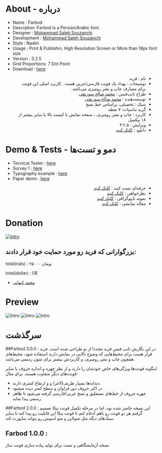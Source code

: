 # About - درباره

- Name : Farbod 
- Descrption :Farbod is a Persian/Arabic font.
- Designer : [Mohammad Saleh Souzanchi](http://github.com/zoghal)
- Development : [Mohammad Saleh Souzanchi](http://github.com/zoghal)
- Style : Naskh
- Usage : Print & Publishin, High Resolution Screen or More than 18px font size
- Version : 3.2.5
- Grid Proportions: 7 Dot Point
- Download : [here](https://github.com/font-store/font-farbod/releases/latest)

<ul  dir="rtl">

<li>نام : فربد</li>
<li>توضیحات : بهداد یک فونت فارسی/عربی  هست . کاربرد اصلی این فونت برای مصارف چاپ  و نشر رومیزی می‌باشد.</li>
<li>طراح تایپ‌فیس : <a href="http://github.com/zoghal">محمد صالح سوزنچی</a></li>
<li>توسعه‌دهنده : <a href="http://github.com/zoghal">محمد صالح سوزنچی</a></li>
<li>سبک : تحصیلی، براساس خط نسخ </li>
<li>گرید تناسبات: ۷ نقطه  </li>
<li>کاربرد : چاپ و نشر رومیزی، ، صفحه نمایش با کیفیت بالا یا سایز بیشتر از ۱۸ پیکسل</li>
<li>ویرایش :  ۳.۲.۵</li>
<li>دانلود : <a href="https://github.com/font-store/font-farbod/releases/latest">کلیک کنید</a></li>

</ul>





#  Demo & Tests - دمو و تست‌ها

- Tecnical Tester : [here](http://font-store.github.io/font-farbod/online/)
- Survey 1 : [here](http://font-store.github.io/font-farbod/tests/)
- Typography example : [here](http://font-store.github.io/font-farbod/typography-persian.htm)
- Paper demo : [here](http://font-store.github.io/font-farbod/paper-persian.htm)




<ul  dir="rtl">
<li>حرفه‌ای تست کنید : <a href="http://font-store.github.io/font-farbod/online/">کلیک کنید</a></li>
<li>نظرخواهی : <a href="http://font-store.github.io/font-farbod/tests/">کلیک کنید</a></li>
<li>نمونه تایپوگرافی : <a href="http://font-store.github.io/font-farbod/typography-persian.htm">کلیک کنید</a></li>
<li>مقاله نمایشی : <a href="http://font-store.github.io/font-farbod/paper-persian.htm">کلیک کنید</a></li>
</ul>





# Donation

[![Intro](http://font-store.github.io/font-farbod/docs/4.png)](https://www.payping.ir/d/O3ub)


## بزرگوارانی که فربد رو مورد حمایت خود  قرار دادند:


total(rials) : ۲۵۰۰۰ تومان

total(dollar) : 0$


-   [محمد کیهانی](https://twitter.com/1keyhani)




# Preview
![Intro](http://font-store.github.io/font-farbod/docs/1.png)
![Intro](http://font-store.github.io/font-farbod/docs/2.png)
![Intro](http://font-store.github.io/font-farbod/docs/3.png)





# سرگذشت

##Farbod 3.0.0 :
در این نگارش تایپ فیس فربد مجددا از نو طراحی شده است. فربد قرار هست برای  محیط‌هایی که وضوح بالایی در نمایش دارند استفاده شود، محیط‌های همچون چاپ و نشر رومیزی، و کاربردش بیشتر برای متون رسمی می‌باشد.

اینگونه فونت‌ها ویژگی‌های خاص خودشان را دارند و از نظر چهره و اندازه حروف با سایر فونت‌های دیگر متفاوت هستند. برای مثال:

 - دندانه‌ها بسیار ظریف(لاغر) و و ارتفاع کمتری دارند.
 - در اکثر حروف دور فراوان و سطح کمتر دیده میشود
 - چهره حروف از خط‌های نستعلیق و نسخ عربی/فارسی گرفته می‌شود تا ظاهر رسمی پیدا نماید.

 
##Farbod 2.0.0 :
 این نسخه حاضر شده بود، اما در مرحله تکمیل فونت نیکا تصمیم گرفتم هر دو فونت رو باهم ادغام کنم تا فونت نیکا این قابلیت رو پیدا کنه تا سایر سبک‌های دیگه مثل منولاین و منو اسپیس رو  بتواند ساپورت کند.

## Farbod 1.0.0 :
 نسخه آزمایشگاهی  و تست برای تولید پیاده سازی فونت ساز
